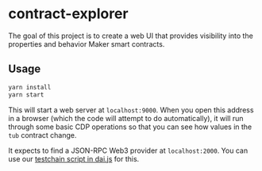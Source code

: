 # contract-explorer

The goal of this project is to create a web UI that provides visibility into the properties and behavior Maker smart contracts.

## Usage

```js
yarn install
yarn start
```

This will start a web server at `localhost:9000`. When you open this address in a browser (which the code will attempt to do automatically), it will run through some basic CDP operations so that you can see how values in the `tub` contract change.

It expects to find a JSON-RPC Web3 provider at `localhost:2000`. You can use our [testchain script in dai.js](https://github.com/makerdao/dai.js/blob/dev/package.json#L46) for this.
